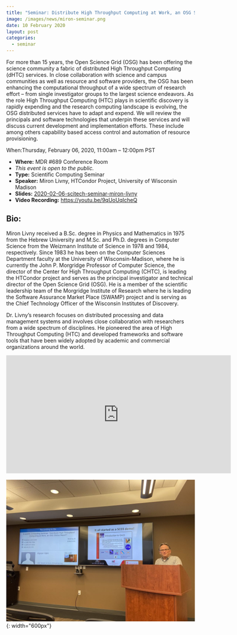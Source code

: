 ```yaml
---
title: "Seminar: Distribute High Throughput Computing at Work, an OSG Status Report"
image: /images/news/miron-seminar.png
date: 10 February 2020
layout: post
categories:
  - seminar
---
```


For more than 15 years, the Open Science Grid (OSG) has been offering the science 
community a fabric of distributed High Throughput Computing (dHTC) services. In 
close collaboration with science and campus communities as well as resource and 
software providers, the OSG has been enhancing the computational throughput of a 
wide spectrum of research effort – from single investigator groups to the largest 
science endeavors. As the role High Throughput Computing (HTC) plays in scientific 
discovery is rapidly expending and the research computing landscape is evolving, 
the OSG distributed services have to adapt and expend. We will review the principals 
and software technologies that underpin these services and will discuss current 
development and implementation efforts. These include among others capability based 
access control and automation of resource provisioning.

When:Thursday, February 06, 2020, 11:00am – 12:00pm PST

- **Where:** MDR #689 Conference Room
- _This event is open to the public._
- **Type:** Scientific Computing Seminar
- **Speaker:** Miron Livny, HTCondor Project, University of Wisconsin Madison
- **Slides:** [2020-02-06-scitech-seminar-miron-livny](https://scitech.isi.edu/wordpress/wp-content/uploads/2020/02/2020-02-06-scitech-seminar-miron-livny.pdf)
- **Video Recording:** <https://youtu.be/9qUoUqIcheQ>


## Bio:

Miron Livny received a B.Sc. degree in Physics and Mathematics in 1975 from the Hebrew University and M.Sc. and Ph.D. degrees in Computer Science from the Weizmann Institute of Science in 1978 and 1984, respectively. Since 1983 he has been on the Computer Sciences Department faculty at the University of Wisconsin-Madison, where he is currently the John P. Morgridge Professor of Computer Science, the director of the Center for High Throughput Computing (CHTC), is leading the HTCondor project and serves as the principal investigator and technical director of the Open Science Grid (OSG). He is a member of the scientific leadership team of the Morgridge Institute of Research where he is leading the Software Assurance Market Place (SWAMP) project and is serving as the Chief Technology Officer of the Wisconsin Institutes of Discovery.

Dr. Livny’s research focuses on distributed processing and data management systems and involves close collaboration with researchers from a wide spectrum of disciplines. He pioneered the area of High Throughput Computing (HTC) and developed frameworks and software tools that have been widely adopted by academic and commercial organizations around the world.

<iframe width="600" height="315" src="https://www.youtube.com/embed/9qUoUqIcheQ" frameborder="0" allow="accelerometer; autoplay; clipboard-write; encrypted-media; gyroscope; picture-in-picture" allowfullscreen></iframe>

![image-title-here](/images/news/2020-02-06-scitech-seminar-miron-livny-1-1024x768.jpg){: width="600px"}
